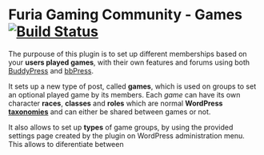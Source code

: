 # Furia Gaming Community - Games [![Build Status](https://travis-ci.org/nottu2584/furiagamingcommunity-games.svg?branch=development)](https://travis-ci.org/nottu2584/furiagamingcommunity-games)
The purpouse of this plugin is to set up different memberships based on your **users played games**, with their own features and forums using both [BuddyPress](https://buddypress.org/) and [bbPress](https://bbpress.org/).

It sets up a new type of post, called **games**, which is used on groups to set an optional played game by its members. Each *game* can have its own character **races**, **classes** and **roles** which are normal **WordPress [taxonomies](https://codex.wordpress.org/Taxonomies)** and can either be shared between games or not.

It also allows to set up **types** of game groups, by using the provided settings page created by the plugin on WordPress administration menu. This allows to diferentiate between 
